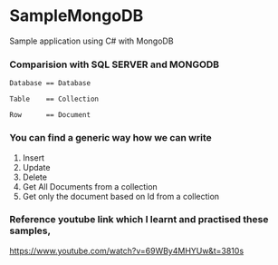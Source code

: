 # SampleMongoDB
Sample application using C# with MongoDB

### Comparision with SQL SERVER and MONGODB
~~~
Database == Database

Table    == Collection

Row      == Document
~~~

### You can find a generic way how we can write
1. Insert
2. Update
3. Delete
4. Get All Documents from a collection
5. Get only the document based on Id from a collection


### Reference youtube link which I learnt and practised these samples,

https://www.youtube.com/watch?v=69WBy4MHYUw&t=3810s

